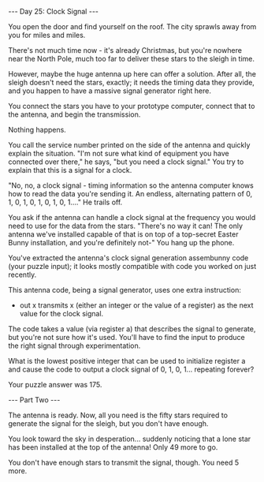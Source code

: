 --- Day 25: Clock Signal ---

You open the door and find yourself on the roof. The city sprawls away from you for miles and miles.

There's not much time now - it's already Christmas, but you're nowhere near the North Pole, much too far to deliver these stars to 
the sleigh in time.

However, maybe the huge antenna up here can offer a solution. After all, the sleigh doesn't need the stars, exactly; it needs the 
timing data they provide, and you happen to have a massive signal generator right here.

You connect the stars you have to your prototype computer, connect that to the antenna, and begin the transmission.

Nothing happens.

You call the service number printed on the side of the antenna and quickly explain the situation. "I'm not sure what kind of 
equipment you have connected over there," he says, "but you need a clock signal." You try to explain that this is a signal for a 
clock.

"No, no, a clock signal - timing information so the antenna computer knows how to read the data you're sending it. An endless, 
alternating pattern of 0, 1, 0, 1, 0, 1, 0, 1, 0, 1...." He trails off.

You ask if the antenna can handle a clock signal at the frequency you would need to use for the data from the stars. "There's no 
way it can! The only antenna we've installed capable of that is on top of a top-secret Easter Bunny installation, and you're 
definitely not-" You hang up the phone.

You've extracted the antenna's clock signal generation assembunny code (your puzzle input); it looks mostly compatible with code 
you worked on just recently.

This antenna code, being a signal generator, uses one extra instruction:

- out x transmits x (either an integer or the value of a register) as the next value for the clock signal.

The code takes a value (via register a) that describes the signal to generate, but you're not sure how it's used. You'll have to 
find the input to produce the right signal through experimentation.

What is the lowest positive integer that can be used to initialize register a and cause the code to output a clock signal of 0, 1, 
0, 1... repeating forever?

Your puzzle answer was 175.

--- Part Two ---

The antenna is ready. Now, all you need is the fifty stars required to generate the signal for the sleigh, but you don't have 
enough.

You look toward the sky in desperation... suddenly noticing that a lone star has been installed at the top of the antenna! Only 49 
more to go.

You don't have enough stars to transmit the signal, though. You need 5 more.

